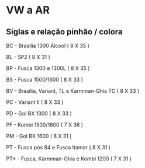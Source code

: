 # VW a AR

## Siglas e relação pinhão / colora

BC - Brasilia 1300 Álcool ( 8 X 35 )

BL - SP2 ( 8 X 31 )

BP - Fusca 1300 e 1300L ( 8 X 35 )

BS - Fusca 1500/1600 ( 8 X 33 )

BV - Brasília, Variant, TL e Karmman-Ghia TC ( 8 X 33 )

PC - Variant II ( 8 X 33 )

PD - Gol BX 1300 ( 8 X 33 )

PF - Kombi 1500/1600 ( 7 X 36 )

PM - Gol BX 1600 ( 8 X 31 )

PT - Fusca pós 84 e Fusca Itamar ( 8 X 31 )

PT\* - Fusca, Karmman-Ghia e Kombi 1200 ( 7 X 31 )



